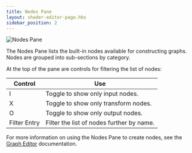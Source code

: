 ```yaml
---
title: Nodes Pane
layout: shader-editor-page.hbs
sidebar_position: 2
---
```


![Nodes Pane][1]

The Nodes Pane lists the built-in nodes available for constructing graphs. Nodes are grouped into sub-sections by category.

At the top of the pane are controls for filtering the list of nodes:

| Control | Use |
|---|---|
| I | Toggle to show only input nodes. |
| X | Toggle to show only transform nodes. |
| O | Toggle to show only output nodes.
| Filter Entry | Filter the list of nodes further by name. |

For more information on using the Nodes Pane to create nodes, see the [Graph Editor][2] documentation.

[1]: /images/shader-editor/nodes-pane.png
[2]: /shader-editor/window-layout/graph-editor
